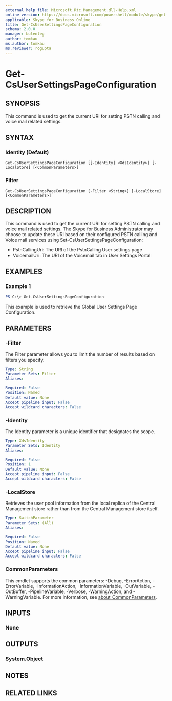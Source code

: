 ```yaml
---
external help file: Microsoft.Rtc.Management.dll-Help.xml
online version: https://docs.microsoft.com/powershell/module/skype/get-csusersettingspageconfiguration
applicable: Skype for Business Online
title: Get-CsUserSettingsPageConfiguration
schema: 2.0.0
manager: bulenteg
author: tomkau
ms.author: tomkau
ms.reviewer: rogupta
---
```


# Get-CsUserSettingsPageConfiguration

## SYNOPSIS
This command is used to get the current URI for setting PSTN calling and voice mail related settings.

## SYNTAX

### Identity (Default)
```
Get-CsUserSettingsPageConfiguration [[-Identity] <XdsIdentity>] [-LocalStore] [<CommonParameters>]
```

### Filter
```
Get-CsUserSettingsPageConfiguration [-Filter <String>] [-LocalStore] [<CommonParameters>]
```

## DESCRIPTION
This command is used to get the current URI for setting PSTN calling and voice mail related settings. The Skype for Business Administrator may choose to update these URI based on their configured PSTN calling and Voice mail services using Set-CsUserSettingsPageConfiguration:
- PstnCallingUri: The URI of the PstnCalling User settings page
- VoicemailUri: The URI of the Voicemail tab in User Settings Portal


## EXAMPLES

### Example 1
```powershell
PS C:\> Get-CsUserSettingsPageConfiguration
```

This example is used to retrieve the Global User Settings Page Configuration.

## PARAMETERS

### -Filter
The Filter parameter allows you to limit the number of results based on filters you specify.

```yaml
Type: String
Parameter Sets: Filter
Aliases:

Required: False
Position: Named
Default value: None
Accept pipeline input: False
Accept wildcard characters: False
```

### -Identity
The Identity parameter is a unique identifier that designates the scope.

```yaml
Type: XdsIdentity
Parameter Sets: Identity
Aliases:

Required: False
Position: 1
Default value: None
Accept pipeline input: False
Accept wildcard characters: False
```

### -LocalStore
Retrieves the user pool information from the local replica of the Central Management store rather than from the Central Management store itself.

```yaml
Type: SwitchParameter
Parameter Sets: (All)
Aliases:

Required: False
Position: Named
Default value: None
Accept pipeline input: False
Accept wildcard characters: False
```

### CommonParameters
This cmdlet supports the common parameters: -Debug, -ErrorAction, -ErrorVariable, -InformationAction, -InformationVariable, -OutVariable, -OutBuffer, -PipelineVariable, -Verbose, -WarningAction, and -WarningVariable. For more information, see [about_CommonParameters](http://go.microsoft.com/fwlink/?LinkID=113216).

## INPUTS

### None

## OUTPUTS

### System.Object
## NOTES

## RELATED LINKS
